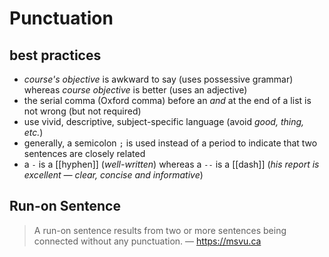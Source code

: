 # Punctuation

## best practices

- _course's objective_ is awkward to say (uses possessive grammar) whereas _course objective_ is better (uses an adjective)
- the serial comma (Oxford comma) before an _and_ at the end of a list is not wrong (but not required)
- use vivid, descriptive, subject-specific language (avoid _good, thing, etc._)
- generally, a semicolon `;` is used instead of a period to indicate that two sentences are closely related
- a `-` is a [[hyphen]] (_well-written_) whereas a `--` is a [[dash]] (_his report is excellent &mdash; clear, concise and informative_)

## Run-on Sentence

> A run-on sentence results from two or more sentences being connected without any punctuation. &mdash; <https://msvu.ca>
